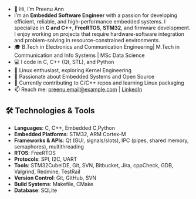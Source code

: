 - 👋 Hi, I’m Preenu Ann
- I’m an **Embedded Software Engineer** with a passion for developing efficient, reliable, and high-performance embedded systems. I specialize in **C and C++**, **FreeRTOS**, **STM32**, and firmware development. I enjoy working on projects that require hardware-software integration and problem-solving in resource-constrained environments.
-  🎓 B.Tech in Electronics and Communication Engineering| M.Tech in Communication and Info Systems | MSc Data Science
-  💻 I code in C, C++ (Qt, STL), and Python
- 🐧 Linux enthusiast, exploring Kernel Engineering
- 🚀 Passionate about Embedded Systems and Open Source
- 🌱 Currently contributing to C/C++ repos and learning Linux packaging
- 📫 Reach me: preenu.email@example.com | [LinkedIn](www.linkedin.com/in/preenu-ann-ponnachan-70674312a)
 
## 🛠️ Technologies & Tools
- **Languages**: C, C++, Embedded C,Python
- **Embedded Platforms**: STM32, ARM Cortex-M
- **Frameworks & APIs**: Qt (GUI, signals/slots), IPC (pipes, shared memory, semaphores), multithreading
- **RTOS**: FreeRTOS
- **Protocols**: SPI, I2C, UART
- **Tools**: STM32CubeIDE, Git, SVN, Bitbucket, Jira, cppCheck, GDB, Valgrind, Redmine, TestRail
- **Version Control**: Git, GitHub, SVN
- **Build Systems**: 		Makefile, CMake
- **Database**: 			SQLite 
<!---
preenu91/preenu91 is a ✨ special ✨ repository because its `README.md` (this file) appears on your GitHub profile.
You can click the Preview link to take a look at your changes.
--->
